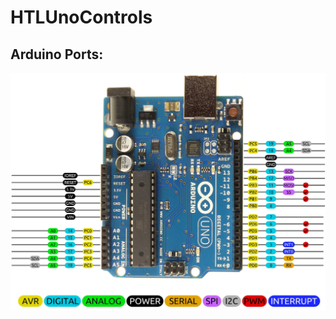 # HTLUnoControls
## Arduino Ports:

![ ](https://github.com/s-grundner/HTLUnoControls/blob/main/md/ports.jpg "Logo Title Text 1")
